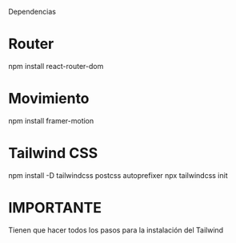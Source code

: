 Dependencias

# Router
npm install react-router-dom

# Movimiento 
npm install framer-motion


# Tailwind CSS
npm install -D tailwindcss postcss autoprefixer
npx tailwindcss init

# IMPORTANTE
Tienen que hacer todos los pasos para la instalación del Tailwind
